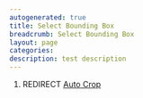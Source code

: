 ```yaml
---
autogenerated: true
title: Select Bounding Box
breadcrumb: Select Bounding Box
layout: page
categories: 
description: test description
---
```


1.  REDIRECT [Auto Crop](Auto_Crop )

